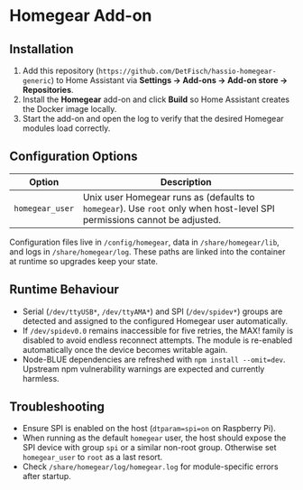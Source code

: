 # Homegear Add-on

## Installation
1. Add this repository (`https://github.com/DetFisch/hassio-homegear-generic`) to Home Assistant via **Settings → Add-ons → Add-on store → Repositories**.
2. Install the **Homegear** add-on and click **Build** so Home Assistant creates the Docker image locally.
3. Start the add-on and open the log to verify that the desired Homegear modules load correctly.

## Configuration Options
| Option          | Description                                                                                               |
|-----------------|-----------------------------------------------------------------------------------------------------------|
| `homegear_user` | Unix user Homegear runs as (defaults to `homegear`). Use `root` only when host-level SPI permissions cannot be adjusted. |

Configuration files live in `/config/homegear`, data in `/share/homegear/lib`, and logs in `/share/homegear/log`. These paths are linked into the container at runtime so upgrades keep your state.

## Runtime Behaviour
- Serial (`/dev/ttyUSB*`, `/dev/ttyAMA*`) and SPI (`/dev/spidev*`) groups are detected and assigned to the configured Homegear user automatically.
- If `/dev/spidev0.0` remains inaccessible for five retries, the MAX! family is disabled to avoid endless reconnect attempts. The module is re-enabled automatically once the device becomes writable again.
- Node-BLUE dependencies are refreshed with `npm install --omit=dev`. Upstream npm vulnerability warnings are expected and currently harmless.

## Troubleshooting
- Ensure SPI is enabled on the host (`dtparam=spi=on` on Raspberry Pi).
- When running as the default `homegear` user, the host should expose the SPI device with group `spi` or a similar non-root group. Otherwise set `homegear_user` to `root` as a last resort.
- Check `/share/homegear/log/homegear.log` for module-specific errors after startup.
